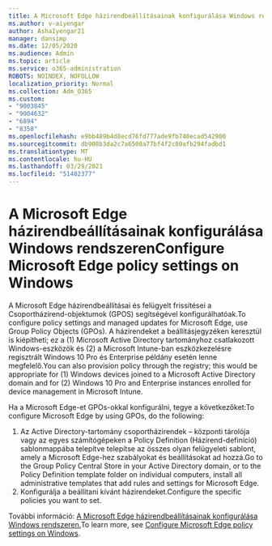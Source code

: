 ```yaml
---
title: A Microsoft Edge házirendbeállításainak konfigurálása Windows rendszeren
ms.author: v-aiyengar
author: AshaIyengar21
manager: dansimp
ms.date: 12/05/2020
ms.audience: Admin
ms.topic: article
ms.service: o365-administration
ROBOTS: NOINDEX, NOFOLLOW
localization_priority: Normal
ms.collection: Adm_O365
ms.custom:
- "9003845"
- "9004632"
- "6894"
- "8358"
ms.openlocfilehash: e9bb489b4d8ecd76fd777ade9fb740ecad542900
ms.sourcegitcommit: db908b3da2c7a6508a77bf4f2c80afb294fadbd1
ms.translationtype: MT
ms.contentlocale: hu-HU
ms.lasthandoff: 03/29/2021
ms.locfileid: "51402377"
---
```

# <a name="configure-microsoft-edge-policy-settings-on-windows"></a><span data-ttu-id="d6dd8-102">A Microsoft Edge házirendbeállításainak konfigurálása Windows rendszeren</span><span class="sxs-lookup"><span data-stu-id="d6dd8-102">Configure Microsoft Edge policy settings on Windows</span></span>

<span data-ttu-id="d6dd8-103">A Microsoft Edge házirendbeállításai és felügyelt frissítései a Csoportházirend-objektumok (GPOS) segítségével konfigurálhatóak.</span><span class="sxs-lookup"><span data-stu-id="d6dd8-103">To configure policy settings and managed updates for Microsoft Edge, use Group Policy Objects (GPOs).</span></span> <span data-ttu-id="d6dd8-104">A házirendeket a beállításjegyzéken keresztül is kiépítheti; ez a (1) Microsoft Active Directory tartományhoz csatlakozott Windows-eszközök és (2) a Microsoft Intune-ban eszközkezelésre regisztrált Windows 10 Pro és Enterprise példány esetén lenne megfelelő.</span><span class="sxs-lookup"><span data-stu-id="d6dd8-104">You can also provision policy through the registry; this would be appropriate for (1) Windows devices joined to a Microsoft Active Directory domain and for (2) Windows 10 Pro and Enterprise instances enrolled for device management in Microsoft Intune.</span></span>

<span data-ttu-id="d6dd8-105">Ha a Microsoft Edge-et GPOs-okkal konfigurálni, tegye a következőket:</span><span class="sxs-lookup"><span data-stu-id="d6dd8-105">To configure Microsoft Edge by using GPOs, do the following:</span></span>

1. <span data-ttu-id="d6dd8-106">Az Active Directory-tartomány csoportházirendek – központi tárolója vagy az egyes számítógépeken a Policy Definition (Házirend-definíció) sablonmappába telepítve telepítse az összes olyan felügyeleti sablont, amely a Microsoft Edge-hez szabályokat és beállításokat ad hozzá.</span><span class="sxs-lookup"><span data-stu-id="d6dd8-106">Go to the Group Policy Central Store in your Active Directory domain, or to the Policy Definition template folder on individual computers, install all administrative templates that add rules and settings for Microsoft Edge.</span></span>
2. <span data-ttu-id="d6dd8-107">Konfigurálja a beállítani kívánt házirendeket.</span><span class="sxs-lookup"><span data-stu-id="d6dd8-107">Configure the specific policies you want to set.</span></span>

<span data-ttu-id="d6dd8-108">További információ: [A Microsoft Edge házirendbeállításainak konfigurálása Windows rendszeren.](https://go.microsoft.com/fwlink/?linkid=2135024)</span><span class="sxs-lookup"><span data-stu-id="d6dd8-108">To learn more, see [Configure Microsoft Edge policy settings on Windows](https://go.microsoft.com/fwlink/?linkid=2135024).</span></span>
